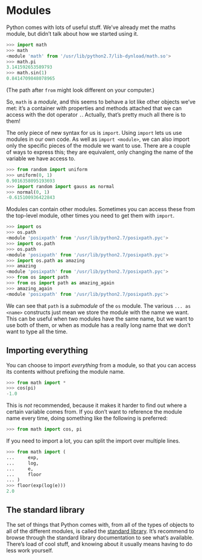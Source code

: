 # Modules

Python comes with lots of useful stuff. We’ve already met the maths module, but 
didn’t talk about how we started using it.

```python
>>> import math
>>> math
<module 'math' from '/usr/lib/python2.7/lib-dynload/math.so'>
>>> math.pi
3.141592653589793
>>> math.sin(1)
0.8414709848078965
```

(The path after `from` might look different on your computer.)

So, `math` is a _module_, and this seems to behave a lot like other objects 
we’ve met: it’s a container with properties and methods attached that we can 
access with the dot operator `.`. Actually, that’s pretty much all there is to 
them!

The only piece of new syntax for us is `import`. Using `import` lets us use 
modules in our own code. As well as `import <module>`, we can also import only 
the specific pieces of the module we want to use. There are a couple of ways to 
express this; they are equivalent, only changing the name of the variable we 
have access to.

```python
>>> from random import uniform
>>> uniform(0, 1)
0.9016358095193693
>>> import random import gauss as normal
>>> normal(0, 1)
-0.615100936422843
```

Modules can contain other modules. Sometimes you can access these from the 
top-level module, other times you need to get them with `import`.

```python
>>> import os
>>> os.path
<module 'posixpath' from '/usr/lib/python2.7/posixpath.pyc'>
>>> import os.path
>>> os.path
<module 'posixpath' from '/usr/lib/python2.7/posixpath.pyc'>
>>> import os.path as amazing
>>> amazing
<module 'posixpath' from '/usr/lib/python2.7/posixpath.pyc'>
>>> from os import path
>>> from os import path as amazing_again
>>> amazing_again
<module 'posixpath' from '/usr/lib/python2.7/posixpath.pyc'>
```

We can see that `path` is a _submodule_ of the `os` module. The various `... as 
<name>` constructs just mean we store the module with the name we want. This 
can be useful when two modules have the same name, but we want to use both of 
them, or when as module has a really long name that we don’t want to type all 
the time.

## Importing everything

You can choose to import _everything_ from a module, so that you can access its 
contents without prefixing the module name.

```python
>>> from math import *
>>> cos(pi)
-1.0
```

This is _not_ recommended, because it makes it harder to find out where a 
certain variable comes from. If you don’t want to reference the module name 
every time, doing something like the following is preferred:

```python
>>> from math import cos, pi
```

If you need to import a lot, you can split the import over multiple lines.

```python
>>> from math import (
...     exp,
...     log,
...     e,
...     floor
... )
>>> floor(exp(log(e)))
2.0
```

## The standard library

The set of things that Python comes with, from all of the types of objects to 
all of the different modules, is called the [standard library][stl]. It’s 
recommend to browse through the standard library documentation to see what’s 
available. There’s load of cool stuff, and knowing about it usually means 
having to do less work yourself.

[stl]: https://docs.python.org/2/library/index.html
